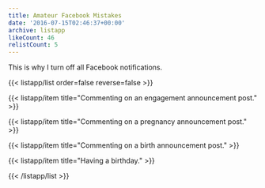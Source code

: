```yaml
---
title: Amateur Facebook Mistakes
date: '2016-07-15T02:46:37+00:00'
archive: listapp
likeCount: 46
relistCount: 5
---
```


This is why I turn off all Facebook notifications.

<!--more-->

{{< listapp/list order=false reverse=false >}}

   {{< listapp/item title="Commenting on an engagement announcement post." >}}

   {{< listapp/item title="Commenting on a pregnancy announcement post." >}}

   {{< listapp/item title="Commenting on a birth announcement post." >}}

   {{< listapp/item title="Having a birthday." >}}

{{< /listapp/list >}}
